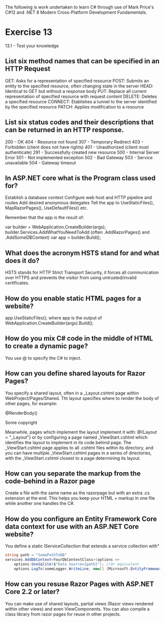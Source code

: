 The following is work undertaken to learn C# through use of Mark Price's C#12 and .NET 8 Modern Cross-Platform Development Fundamentals.  
# Exercise 13
13.1 - Test your knowledge

##  List six method names that can be specified in an HTTP Request
GET:  Asks for a representation of specified resource
POST: Submits an entity to the specified resource, often changing state in the server
HEAD: Identical to GET but without a response body
PUT: Replace all current representation of specified resource with request content
DELETE: Deletes a specified resource
CONNECT: Etablishes a tunnel to the server identified by the specified resource
PATCH: Applies modification to a resource

## List six status codes and their descriptions that can be returned in an HTTP response.
200 - OK
404 - Resource not found
307 - Temporary Redirect
403 - Forbidden (client does not have rights)
401 -  Unauthorized (client must authenticate)
291 - Successfully created new resource
500 - Internal Server Error
501 - Not implemented exception
502 - Bad Gateway
503 - Service unavailable
504 - Gateway timeout 
## In ASP.NET core what is the Program class used for?
Establish a database context
Configure web host and HTTP pipeline and routes
Add desired anonymous delegates
Tell the app to UseStaticFiles(), MapRazorPages(), UseDefaultFiles() etc.

Remember that the app is the result of:

var builder = WebApplication.CreateBuilder(args);
builder.Services.AddWhatYouNeedToAdd (often .AddRazorPages() and .AddSomeDBContext)
var app = builder.Build();
## What does the acronym HSTS stand for and what does it do?
HSTS stands for HTTP Strict Transport Security, it forces all communication over HTTPS
and prevents the visitor from using untrusted/invalid certificates. 
## How do you enable static HTML pages for a website?
app.UseStaticFiles();  where app is the output of WebApplication.CreateBuilder(args).Build();
## How do you mix C# code in the middle of HTML to create a dynamic page?
You use @ to specify the C# to inject. 
## How can you define shared layouts for Razor Pages?
You specify a shared layout, often in a _Layout.cshtml page within WebProject/Pages/Shared.
Tht layout specifies where to render the body of other pages, for example:
<body>
    <div class="container">
        @RenderBody()
    <footer><p>Some copyright</p></footer>    
    </div>
</body>

Meanwhile, pages which implement the layout implement it with:
@{Layout = "_Layout"} 
or by configuring a page named _ViewStart.cshtml which identifies the layout to implement in its code
behind page. The _ViewStart.cshtml page applies to all .cshtml files within its directory, and you can
have multiple _ViewStart.cshtml pages in a series of directories, with the _ViewStart.cshtml closest
to a page determining its layout.
## How can you separate the markup from the code-behind in a Razor page
Create a file with the same name as the razorpage but with an extra .cs extension at the end.
This helps you keep your HTML + markup in one file while another one handles the C#.

## How do you configure an Entity Framework Core data context for use with an ASP.NET Core website?
You define a static IServiceCollection that extends a service collection with"
```C#
string path = "SomePathToDB"
services.AddDbContext<YourDbContextClass>(options => 
    options.UseSqlite($"Data Source={path}"); //Or equivalent
    options.LogTo(someLogger.WriteLine, new[] {Microsoft.EntityFrameworkCore.Diagnostics.RelationalEventId.CommandExecuting}); 
```

## How can you resuse Razor Pages with ASP.NET Core 2.2 or later?
You can make use of shared layouts, partial views (Razor views rendered within other views) and even ViewComponents.
You can also compile a class library from razor pages for reuse in other projects.